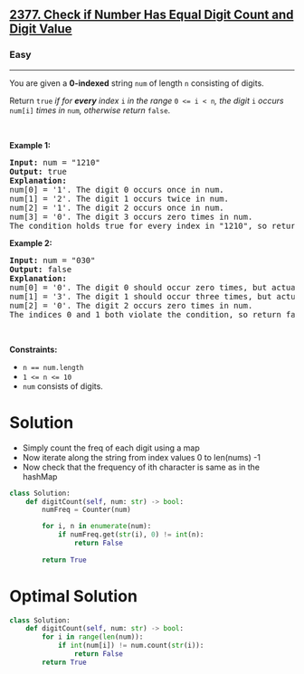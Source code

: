 <h2><a href="https://leetcode.com/problems/check-if-number-has-equal-digit-count-and-digit-value">2377. Check if Number Has Equal Digit Count and Digit Value</a></h2><h3>Easy</h3><hr><p>You are given a <strong>0-indexed</strong> string <code>num</code> of length <code>n</code> consisting of digits.</p>

<p>Return <code>true</code> <em>if for <strong>every</strong> index </em><code>i</code><em> in the range </em><code>0 &lt;= i &lt; n</code><em>, the digit </em><code>i</code><em> occurs </em><code>num[i]</code><em> times in </em><code>num</code><em>, otherwise return </em><code>false</code>.</p>

<p>&nbsp;</p>
<p><strong class="example">Example 1:</strong></p>

<pre>
<strong>Input:</strong> num = &quot;1210&quot;
<strong>Output:</strong> true
<strong>Explanation:</strong>
num[0] = &#39;1&#39;. The digit 0 occurs once in num.
num[1] = &#39;2&#39;. The digit 1 occurs twice in num.
num[2] = &#39;1&#39;. The digit 2 occurs once in num.
num[3] = &#39;0&#39;. The digit 3 occurs zero times in num.
The condition holds true for every index in &quot;1210&quot;, so return true.
</pre>

<p><strong class="example">Example 2:</strong></p>

<pre>
<strong>Input:</strong> num = &quot;030&quot;
<strong>Output:</strong> false
<strong>Explanation:</strong>
num[0] = &#39;0&#39;. The digit 0 should occur zero times, but actually occurs twice in num.
num[1] = &#39;3&#39;. The digit 1 should occur three times, but actually occurs zero times in num.
num[2] = &#39;0&#39;. The digit 2 occurs zero times in num.
The indices 0 and 1 both violate the condition, so return false.
</pre>

<p>&nbsp;</p>
<p><strong>Constraints:</strong></p>

<ul>
	<li><code>n == num.length</code></li>
	<li><code>1 &lt;= n &lt;= 10</code></li>
	<li><code>num</code> consists of digits.</li>
</ul>

# Solution 
* Simply count the freq of each digit using a map 
* Now iterate along the string from index values 0 to len(nums) -1 
* Now check that the frequency of ith character is same as in the hashMap 

```python
class Solution:
    def digitCount(self, num: str) -> bool:
        numFreq = Counter(num)

        for i, n in enumerate(num):
            if numFreq.get(str(i), 0) != int(n):
                return False
        
        return True
```

# Optimal Solution 
```python
class Solution:
    def digitCount(self, num: str) -> bool:
        for i in range(len(num)):
            if int(num[i]) != num.count(str(i)):
                return False
        return True
```
